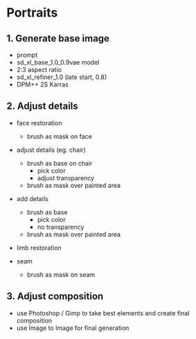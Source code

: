 # Portraits

## 1. Generate base image

- prompt
- sd_xl_base_1.0_0.9vae model
- 2:3 aspect ratio
- sd_xl_refiner_1.0 (late start, 0.8)
- DPM++ 2S Karras

## 2. Adjust details

- face restoration
  - brush as mask on face

- adjust details (eg. chair)
  - brush as base on chair
    - pick color
    - adjust transparency
  - brush as mask over painted area

- add details
  - brush as base
    - pick color
    - no transparency
  - brush as mask over painted area

- limb restoration

- seam
  - brush as mask on seam

## 3. Adjust composition

- use Photoshop / Gimp to take best elements and create final composition
- use Image to Image for final generation
